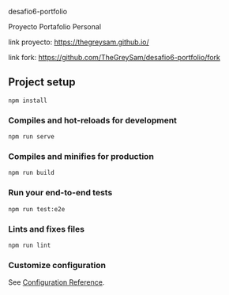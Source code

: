 desafio6-portfolio

Proyecto Portafolio Personal

link proyecto: https://thegreysam.github.io/

link fork: https://github.com/TheGreySam/desafio6-portfolio/fork

## Project setup
```
npm install
```

### Compiles and hot-reloads for development
```
npm run serve
```

### Compiles and minifies for production
```
npm run build
```

### Run your end-to-end tests
```
npm run test:e2e
```

### Lints and fixes files
```
npm run lint
```

### Customize configuration
See [Configuration Reference](https://cli.vuejs.org/config/).
